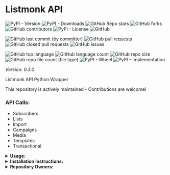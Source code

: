 # Listmonk API

![PyPI - Version](https://img.shields.io/pypi/v/listmonk-api)
![PyPI - Downloads](https://img.shields.io/pypi/dd/listmonk-api)
![GitHub Repo stars](https://img.shields.io/github/stars/Knuckles-Team/listmonk-api)
![GitHub forks](https://img.shields.io/github/forks/Knuckles-Team/listmonk-api)
![GitHub contributors](https://img.shields.io/github/contributors/Knuckles-Team/listmonk-api)
![PyPI - License](https://img.shields.io/pypi/l/listmonk-api)
![GitHub](https://img.shields.io/github/license/Knuckles-Team/listmonk-api)

![GitHub last commit (by committer)](https://img.shields.io/github/last-commit/Knuckles-Team/listmonk-api)
![GitHub pull requests](https://img.shields.io/github/issues-pr/Knuckles-Team/listmonk-api)
![GitHub closed pull requests](https://img.shields.io/github/issues-pr-closed/Knuckles-Team/listmonk-api)
![GitHub issues](https://img.shields.io/github/issues/Knuckles-Team/listmonk-api)

![GitHub top language](https://img.shields.io/github/languages/top/Knuckles-Team/listmonk-api)
![GitHub language count](https://img.shields.io/github/languages/count/Knuckles-Team/listmonk-api)
![GitHub repo size](https://img.shields.io/github/repo-size/Knuckles-Team/listmonk-api)
![GitHub repo file count (file type)](https://img.shields.io/github/directory-file-count/Knuckles-Team/listmonk-api)
![PyPI - Wheel](https://img.shields.io/pypi/wheel/listmonk-api)
![PyPI - Implementation](https://img.shields.io/pypi/implementation/listmonk-api)

*Version: 0.3.0*

Listmonk API Python Wrapper

This repository is actively maintained - Contributions are welcome!

### API Calls:
- Subscribers
- Lists
- Import
- Campaigns
- Media
- Templates
- Transactional

<details>
  <summary><b>Usage:</b></summary>

```python
#!/usr/bin/python
# coding: utf-8
import listmonk_api

username = "<LISTMONK USERNAME>"
password = "<LISTMONK_PASSWORD>"
listmonk_api_url = "<LISTMONK_URL>"
client = listmonk_api.Api(url=listmonk_api_url, username=username, password=password)

lists = client.get_lists()
print(f"Lists: {lists}")

created_list = client.create_list(name="EXAMPLE TEMPLATE", type="<public/private>", optin="<single/double>", tags=['<LIST TAG>'])
print(f"Created List: {created_list}")

created_campaign = client.create_campaign(name="EXAMPLE TEMPLATE", type="<public/private>", optin="<single/double>", tags=['<LIST TAG>'])
print(f"Created Campaign: {created_campaign}")

print(f"Subscribers: {client.get_subscribers()}")

print(f"Campaigns: {client.get_campaigns()}")
```

</details>

<details>
  <summary><b>Installation Instructions:</b></summary>

Install Python Package

```bash
python -m pip install listmonk-api
```

</details>

<details>
  <summary><b>Repository Owners:</b></summary>


<img width="100%" height="180em" src="https://github-readme-stats.vercel.app/api?username=Knucklessg1&show_icons=true&hide_border=true&&count_private=true&include_all_commits=true" />

![GitHub followers](https://img.shields.io/github/followers/Knucklessg1)
![GitHub User's stars](https://img.shields.io/github/stars/Knucklessg1)
</details>


